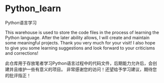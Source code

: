 # Python_learn
Python语言学习

This warehouse is used to store the code files in the process of learning the Python language. After the later ability allows, I will create and maintain some meaningful projects. Thank you very much for your visit! I also hope to give you some learning suggestions and look forward to your criticisms and corrections!

此仓库用于存放笔者学习Python语言过程中的代码文件，后期能力允许后，会创建并且维护一些有意义的项目。 非常感谢您的访问！还望给予学习建议，期待您的批评指正！

